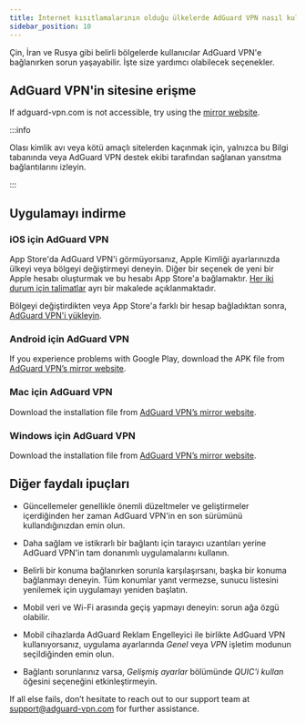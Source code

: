 ```yaml
---
title: İnternet kısıtlamalarının olduğu ülkelerde AdGuard VPN nasıl kullanılır
sidebar_position: 10
---
```


Çin, İran ve Rusya gibi belirli bölgelerde kullanıcılar AdGuard VPN'e bağlanırken sorun yaşayabilir. İşte size yardımcı olabilecek seçenekler.

## AdGuard VPN'in sitesine erişme

If adguard-vpn.com is not accessible, try using the [mirror website](https://adguard-vpn.com/).

:::info

Olası kimlik avı veya kötü amaçlı sitelerden kaçınmak için, yalnızca bu Bilgi tabanında veya AdGuard VPN destek ekibi tarafından sağlanan yansıtma bağlantılarını izleyin.

:::

## Uygulamayı indirme

### iOS için AdGuard VPN

App Store'da AdGuard VPN'i görmüyorsanız, Apple Kimliği ayarlarınızda ülkeyi veya bölgeyi değiştirmeyi deneyin. Diğer bir seçenek de yeni bir Apple hesabı oluşturmak ve bu hesabı App Store'a bağlamaktır. [Her iki durum için talimatlar](/adguard-vpn-for-ios/solving-problems/app-store) ayrı bir makalede açıklanmaktadır.

Bölgeyi değiştirdikten veya App Store'a farklı bir hesap bağladıktan sonra, [AdGuard VPN'i yükleyin](https://apps.apple.com/us/app/adguard-vpn-unlimited-fast/id1525373602).

### Android için AdGuard VPN

If you experience problems with Google Play, download the APK file from [AdGuard VPN’s mirror website](https://adguard-vpn.com/android/overview.html).

### Mac için AdGuard VPN

Download the installation file from [AdGuard VPN’s mirror website](https://adguard-vpn.com/windows/overview.html).

### Windows için AdGuard VPN

Download the installation file from [AdGuard VPN’s mirror website](https://adguard-vpn.com/mac/overview.html).

## Diğer faydalı ipuçları

- Güncellemeler genellikle önemli düzeltmeler ve geliştirmeler içerdiğinden her zaman AdGuard VPN'in en son sürümünü kullandığınızdan emin olun.

- Daha sağlam ve istikrarlı bir bağlantı için tarayıcı uzantıları yerine AdGuard VPN'in tam donanımlı uygulamalarını kullanın.

- Belirli bir konuma bağlanırken sorunla karşılaşırsanı, başka bir konuma bağlanmayı deneyin. Tüm konumlar yanıt vermezse, sunucu listesini yenilemek için uygulamayı yeniden başlatın.

- Mobil veri ve Wi-Fi arasında geçiş yapmayı deneyin: sorun ağa özgü olabilir.

- Mobil cihazlarda AdGuard Reklam Engelleyici ile birlikte AdGuard VPN kullanıyorsanız, uygulama ayarlarında *Genel* veya *VPN* işletim modunun seçildiğinden emin olun.

- Bağlantı sorunlarınız varsa, *Gelişmiş ayarlar* bölümünde *QUIC'i kullan* öğesini seçeneğini etkinleştirmeyin.

If all else fails, don’t hesitate to reach out to our support team at <support@adguard-vpn.com> for further assistance.
